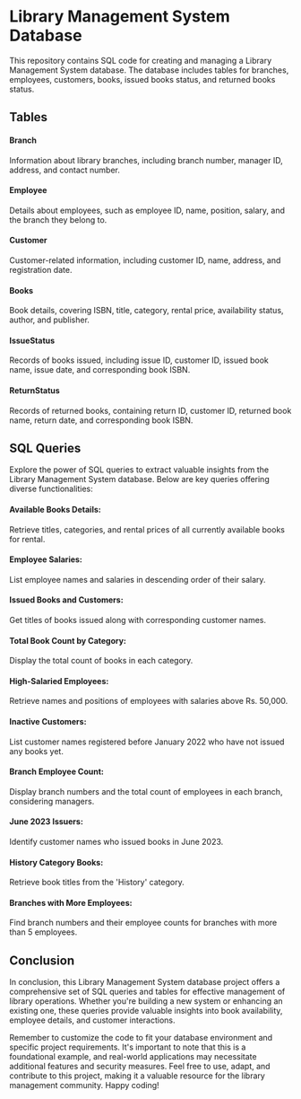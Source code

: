 # Library Management System Database
This repository contains SQL code for creating and managing a Library Management System database. The database includes tables for branches, employees, customers, books, issued books status, and returned books status.

## Tables
#### Branch
Information about library branches, including branch number, manager ID, address, and contact number.
#### Employee
Details about employees, such as employee ID, name, position, salary, and the branch they belong to.
#### Customer
Customer-related information, including customer ID, name, address, and registration date.
#### Books
Book details, covering ISBN, title, category, rental price, availability status, author, and publisher.
#### IssueStatus
Records of books issued, including issue ID, customer ID, issued book name, issue date, and corresponding book ISBN.
#### ReturnStatus
Records of returned books, containing return ID, customer ID, returned book name, return date, and corresponding book ISBN.

## SQL Queries
Explore the power of SQL queries to extract valuable insights from the Library Management System database. Below are key queries offering diverse functionalities:
#### Available Books Details:
Retrieve titles, categories, and rental prices of all currently available books for rental.
#### Employee Salaries:
List employee names and salaries in descending order of their salary.
#### Issued Books and Customers:
Get titles of books issued along with corresponding customer names.
#### Total Book Count by Category:
Display the total count of books in each category.
#### High-Salaried Employees:
Retrieve names and positions of employees with salaries above Rs. 50,000.
#### Inactive Customers:
List customer names registered before January 2022 who have not issued any books yet.
#### Branch Employee Count:
Display branch numbers and the total count of employees in each branch, considering managers.
#### June 2023 Issuers:
Identify customer names who issued books in June 2023.
#### History Category Books:
Retrieve book titles from the 'History' category.
#### Branches with More Employees:
Find branch numbers and their employee counts for branches with more than 5 employees.
## Conclusion
In conclusion, this Library Management System database project offers a comprehensive set of SQL queries and tables for effective management of library operations. Whether you're building a new system or enhancing an existing one, these queries provide valuable insights into book availability, employee details, and customer interactions. 

Remember to customize the code to fit your database environment and specific project requirements. It's important to note that this is a foundational example, and real-world applications may necessitate additional features and security measures. Feel free to use, adapt, and contribute to this project, making it a valuable resource for the library management community. Happy coding!
